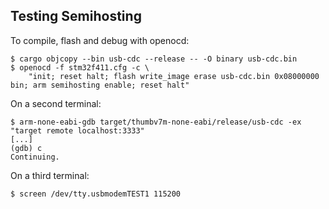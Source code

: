 
## Testing Semihosting

To compile, flash and debug with openocd:

```
$ cargo objcopy --bin usb-cdc --release -- -O binary usb-cdc.bin
$ openocd -f stm32f411.cfg -c \
    "init; reset halt; flash write_image erase usb-cdc.bin 0x08000000 bin; arm semihosting enable; reset halt"
```

On a second terminal:

```
$ arm-none-eabi-gdb target/thumbv7m-none-eabi/release/usb-cdc -ex "target remote localhost:3333"
[...]
(gdb) c
Continuing.
```

On a third terminal:

```
$ screen /dev/tty.usbmodemTEST1 115200
```
